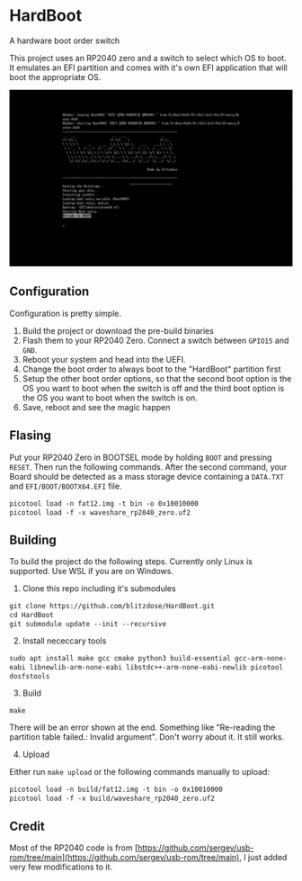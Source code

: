 # HardBoot
A hardware boot order switch

This project uses an RP2040 zero and a switch to select which OS to boot.
It emulates an EFI partition and comes with it's own EFI application
that will boot the appropriate OS.

![Screenshot](images/screenshot.png)

## Configuration

Configuration is pretty simple. 
1. Build the project or download the pre-build binaries
2. Flash them to your RP2040 Zero. Connect a switch between `GPIO15` and `GND`.
3. Reboot your system and head into the UEFI.
4. Change the boot order to always boot to the "HardBoot" partition first
5. Setup the other boot order options, so that the second boot option is the 
OS you want to boot when the switch is off and the third boot option is the OS
you want to boot when the switch is on.
6. Save, reboot and see the magic happen

## Flasing
Put your RP2040 Zero in BOOTSEL mode by holding `BOOT` and pressing `RESET`. Then run the following commands.
After the second command, your Board should be detected as a mass storage device containing a `DATA.TXT` and `EFI/BOOT/BOOTX64.EFI` file.

```
picotool load -n fat12.img -t bin -o 0x10010000
picotool load -f -x waveshare_rp2040_zero.uf2
```


## Building

To build the project do the following steps. Currently only Linux is supported. Use WSL if you are on Windows.

1. Clone this repo including it's submodules

```
git clone https://github.com/blitzdose/HardBoot.git
cd HardBoot
git submodule update --init --recursive
```

2. Install nececcary tools

```
sudo apt install make gcc cmake python3 build-essential gcc-arm-none-eabi libnewlib-arm-none-eabi libstdc++-arm-none-eabi-newlib picotool dosfstools
```

3. Build

```
make
```
There will be an error shown at the end. Something like "Re-reading the partition table failed.: Invalid argument". Don't worry about it. It still works.

4. Upload

Either run `make upload` or the following commands manually to upload:

```
picotool load -n build/fat12.img -t bin -o 0x10010000
picotool load -f -x build/waveshare_rp2040_zero.uf2
```

## Credit
Most of the RP2040 code is from [https://github.com/sergev/usb-rom/tree/main](https://github.com/sergev/usb-rom/tree/main), 
I just added very few modifications to it.
